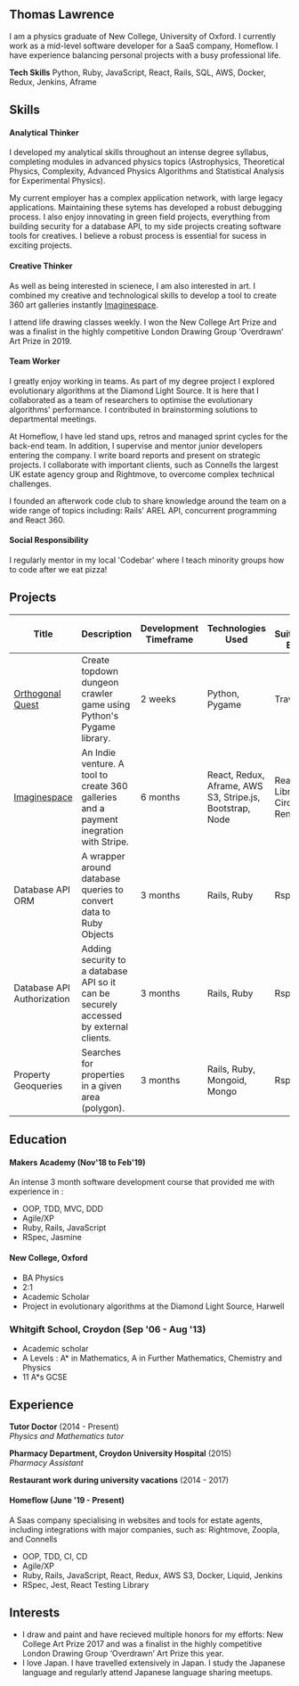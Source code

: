   ## Thomas Lawrence

I am a physics graduate of New College, University of Oxford. I currently work as a mid-level software developer for a SaaS company, Homeflow. I have experience balancing personal projects with a busy professional life. 

**Tech Skills** Python, Ruby, JavaScript, React, Rails, SQL, AWS, Docker, Redux, Jenkins, Aframe

## Skills

#### Analytical Thinker

I developed my analytical skills throughout an intense degree syllabus, completing modules in advanced physics topics (Astrophysics, Theoretical Physics, Complexity, Advanced Physics Algorithms and Statistical Analysis for Experimental Physics). 

My current employer has a complex application network, with large legacy applications. Maintaining these sytems has developed a robust debugging process. I also enjoy innovating in green field projects, everything from building security for a database API, to my side projects creating software tools for creatives. I believe a robust process is essential for sucess in exciting projects.

#### Creative Thinker

As well as being interested in scienece, I am also interested in art. I combined my creative and technological skills to develop a tool to create 360 art galleries instantly [Imaginespace](https://imaginespace.io).

I attend life drawing classes weekly. I won the New College Art Prize and was a finalist in the highly competitive London Drawing Group ‘Overdrawn’ Art Prize in 2019.

#### Team Worker

I greatly enjoy working in teams. As part of my degree project I explored evolutionary algorithms at the Diamond Light Source. It is here that I collaborated as a team of researchers to optimise the evolutionary algorithms' performance. I contributed in brainstorming solutions to departmental meetings.

At Homeflow, I have led stand ups, retros and managed sprint cycles for the back-end team. In addition, I supervise and mentor junior developers entering the company. I write board reports and present on strategic projects. I collaborate with important clients, such as Connells the largest UK estate agency group and Rightmove, to overcome complex technical challenges.

I founded an afterwork code club to share knowledge around the team on a wide range of topics including: Rails' AREL API, concurrent programming and React 360.

#### Social Responsibility 

I regularly mentor in my local 'Codebar' where I teach minority groups how to code after we eat pizza!

## Projects
| Title | Description | Development Timeframe | Technologies Used | Test Suites/CIs/CDs Employed |
|--|--|--|--|--|
|[Orthogonal Quest](https://github.com/Sindex42/orthogonal-quest) | Create topdown dungeon crawler game using Python's Pygame library. | 2 weeks | Python, Pygame | Travis, Pylint |
|[Imaginespace](https://imaginespace.io) | An Indie venture. A tool to create 360 galleries and a payment inegration with Stripe. | 6 months | React, Redux, Aframe, AWS S3, Stripe.js, Bootstrap, Node | React Testing Library, Jest, CircleCI, Render.com |
|Database API ORM | A wrapper around database queries to convert data to Ruby Objects | 3 months | Rails, Ruby | Rspec |
|Database API Authorization | Adding security to a database API so it can be securely accessed by external clients. | 3 months | Rails, Ruby | Rspec |
|Property Geoqueries| Searches for properties in a given area (polygon). | 3 months | Rails, Ruby, Mongoid, Mongo | Rspec |

## Education

#### Makers Academy (Nov'18 to Feb'19)

An intense 3 month software development course that provided me with experience in :

- OOP, TDD, MVC, DDD
- Agile/XP
- Ruby, Rails, JavaScript
- RSpec, Jasmine

#### New College, Oxford

- BA Physics
- 2:1
- Academic Scholar
- Project in evolutionary algorithms at the Diamond Light Source, Harwell

### Whitgift School, Croydon (Sep '06 - Aug '13)

- Academic scholar
- A Levels : A* in Mathematics, A in Further Mathematics, Chemistry and Physics
- 11 A*s GCSE

## Experience

**Tutor Doctor** (2014 - Present)   
*Physics and Mathematics tutor*

**Pharmacy Department, Croydon University Hospital** (2015)    
*Pharmacy Assistant* 

**Restaurant work during university vacations** (2014 - 2017)

#### Homeflow (June '19 - Present)

A Saas company specialising in websites and tools for estate agents, including integrations with major companies, such as: Rightmove, Zoopla, and Connells

- OOP, TDD, CI, CD
- Agile/XP
- Ruby, Rails, JavaScript, React, Redux, AWS S3, Docker, Liquid, Jenkins
- RSpec, Jest, React Testing Library


## Interests

- I draw and paint and have recieved multiple honors for my efforts: New College Art Prize 2017 and was a finalist in the highly competitive London Drawing Group ‘Overdrawn’ Art Prize this year.
- I love Japan. I have travelled extensively in Japan. I study the Japanese language and regularly attend Japanese language sharing meetups.

